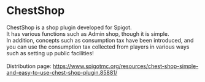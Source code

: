 # ChestShop

ChestShop is a shop plugin developed for Spigot.<br>
It has various functions such as Admin shop, though it is simple.<br>
In addition, concepts such as consumption tax have been introduced, and you can use the consumption tax collected from players in various ways such as setting up public facilities!
<br>
<br>
Distribution page: https://www.spigotmc.org/resources/chest-shop-simple-and-easy-to-use-chest-shop-plugin.85881/
